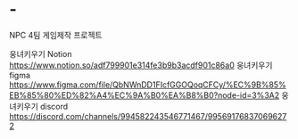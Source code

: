 # -
NPC 4팀 게임제작 프로젝트

웅녀키우기 Notion
https://www.notion.so/adf799901e314fe3b9b3acdf901c86a0
웅녀키우기 figma
https://www.figma.com/file/QbNWnDD1FIcfGGOQoqCFCy/%EC%9B%85%EB%85%80%ED%82%A4%EC%9A%B0%EA%B8%B0?node-id=3%3A2
웅녀키우기 discord
https://discord.com/channels/994582243546771467/995691768370696272
